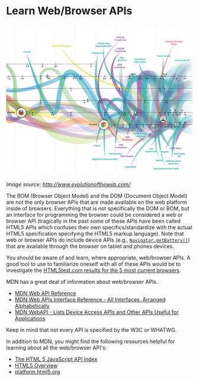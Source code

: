# Learn Web/Browser APIs

![](../images/web-api.png "http://www.evolutionoftheweb.com/")

<cite>Image source: <a href="http://www.evolutionoftheweb.com/">http://www.evolutionoftheweb.com/</a></cite>

The BOM (Browser Object Model) and the DOM (Document Object Model) are not the only browser APIs that are made available on the web platform inside of browsers. Everything that is not specifically the DOM or BOM, but an interface for programming the browser could be considered a web or browser API (tragically in the past some of these APIs have been called HTML5 APIs which confuses their own specifics/standardize with the actual HTML5 specification specifying the HTML5 markup language). Note that web or browser APIs do include device APIs (e.g., [`Navigator.getBattery()`](https://developer.mozilla.org/en-US/docs/Web/API/Navigator/getBattery)) that are available through the browser on tablet and phones devices.

You should be aware of and learn, where appropriate, web/browser APIs. A good tool to use to familiarize oneself with all of these APIs would be to investigate the [HTML5test.com results for the 5 most current browsers](https://html5test.com/compare/browser/index.html).

MDN has a great deal of information about web/browser APIs.

* [MDN Web API Reference](https://developer.mozilla.org/en-US/docs/Web/Reference/API)
* [MDN Web APIs Interface Reference - All Interfaces, Arranged Alphabetically](https://developer.mozilla.org/en-US/docs/Web/API)
* [MDN WebAPI - Lists Device Access APIs and Other APIs Useful for Applications](https://developer.mozilla.org/en-US/docs/WebAPI)

Keep in mind that not every API is specified by the W3C or WHATWG. 

In addition to MDN, you might find the following resources helpful for learning about all the web/browser API's:

* [The HTML 5 JavaScript API Index](http://html5index.org/)
* [HTML5 Overview](http://html5-overview.net/current)
* [platform.html5.org](https://platform.html5.org/)


